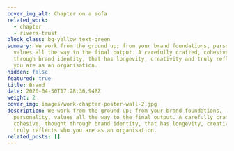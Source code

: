 ```yaml
---
cover_img_alt: Chapter on a sofa
related_work:
  - chapter
  - rivers-trust
block_class: bg-yellow text-green
summary: We work from the ground up; from your brand foundations, personality,
  values all the way to the final output. A carefully crafted, cohesive, thought
  through brand identity, that has longevity, creativity and truly reflects who
  you are as an organisation.
hidden: false
featured: true
title: Brand
date: 2020-04-30T17:28:36.948Z
weight: 2
cover_img: images/work-chapter-poster-wall-2.jpg
description: We work from the ground up; from your brand foundations,
  personality, values all the way to the final output. A carefully crafted,
  cohesive, thought through brand identity, that has longevity, creativity and
  truly reflects who you are as an organisation.
related_posts: []
---
```

